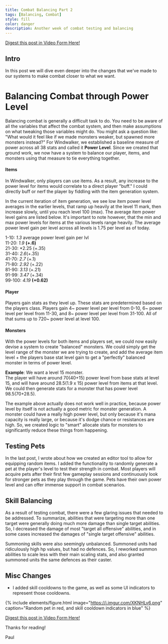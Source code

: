 ```yaml
---
title: Combat Balancing Part 2
tags: [Balancing, Combat]
style: fill
color: danger
description: Another week of combat testing and balancing
---
```

[Digest this post in Video Form Here!](https://www.youtube.com/watch?v=RFx0X3cN-w8&ab_channel=RevDevStudios)

## Intro

In this post we will dive even deeper into the changes that we've made to our systems to make combat closer to what we want. 

# Balancing Combat through Power Level

Balancing combat is generally a difficult task to do. You need to be aware of all the variables that affect the combat system, and then make assumptions on what tweaking those variables might do. You might ask a question like: "What would it feel like if we made monsters weaker, but spawned more monsters instead?" For Windwalker, we established a baseline measure of power across all 38 stats and called it **Power Level**. Since we created that ground work, we now have a system to balance our player, items, and monsters using that measure to tie everything together.

#### Items

In Windwalker, only players can use items. As a result, any increase to the power level for items would correlate to a direct player "buff." I could directly buff or nerf the player by fiddling with the item generation system. 

In the current iteration of item generation, we see low item power level averages in the earlier levels, that ramp up heavily at the level 11 mark, then increase slowly, until you reach level 100 (max). The average item power level gains are listed below. It's important to note however, that the min and max power levels for items at the various levels range heavily. The average power level gain per level across all levels is 1.75 per level as of today.

1-10: *1.3* average power level gain per lvl\
11-20: *1.9* **(+.6)**\
21-30: *2.25 (+.35)\
31-40: *2.6*(+.35)\
41-70: *2.7* (+.1)\
71-80: *2.92* (+.22)\
81-90: *3.13* (+.21)\
91-99: *3.47* (+.34)\
99-100: *4.19* **(+0.62)**

#### Player

Players gain stats as they level up. These stats are predetermined based on the players class. Players gain 4~ power level per level from 0-10, 6~ power level per level from 11-30, and 8~ power level per level from 31-100. All of that sums up to 720~ power level at level 100.


#### Monsters

With the power levels for both items and players set, we could now easily devise a system to create "balanced" monsters. We could simply get the level range of the monster we are trying to create, and add the average item level + the players base stat level gain to get a "perfectly" balanced monster in terms of power level.

**Example**: We want a level 15 monster.\
The player will have around 70(40+15) power level from base stats at level 15, and will have around 28.5(1.9 x 15) power level from items at that level. We could then generate stats for a monster that has power level 98.5(70+28.5).

The example above actually does not work well in practice, because power level by itself is not actually a good metric for monster generation. A monster could have a really high power level, but only because it's mana capacity is really large, or because it's dodge chance or resistances are high. So, we created logic to "smart" allocate stats for monsters to significantly reduce these things from happening. 

## Testing Pets

In the last post, I wrote about how we created an editor tool to allow for equipping random items. I added the functionality to randomly generate a pet at the player's level to test their strength in combat. Most players will acquire pets after their first few gameplay sessions and continuously look for stronger pets as they play through the game. Pets have their own power level and can offer immense support in combat scenarios. 

## Skill Balancing

As a result of testing combat, there were a few glaring issues that needed to be addressed. To summarize, abilities that were targeting more than one target were generally doing much more damage than single target abilities. So, I decreased the damage of most "target all offensive" abilities, and in some cases increased the damages of "single target offensive" abilities.

Summoning skills were also seemingly unbalanced. Summoned units had ridiculously high hp values, but had no defences. So, I reworked summon abilities to scale less with their main scaling stats, and also granted summoned units the same defences as their caster.

## Misc Changes

- I added skill cooldowns to the game, as well as some UI indicators to represent those cooldowns.

{% include elements/figure.html image="https://i.imgur.com/XKNHLv6.png" caption="Random pet in red, and skill cooldown indicators in blue" %}


[Digest this post in Video Form Here!](https://www.youtube.com/watch?v=RFx0X3cN-w8&ab_channel=RevDevStudios)

Thanks for reading!

Paul

